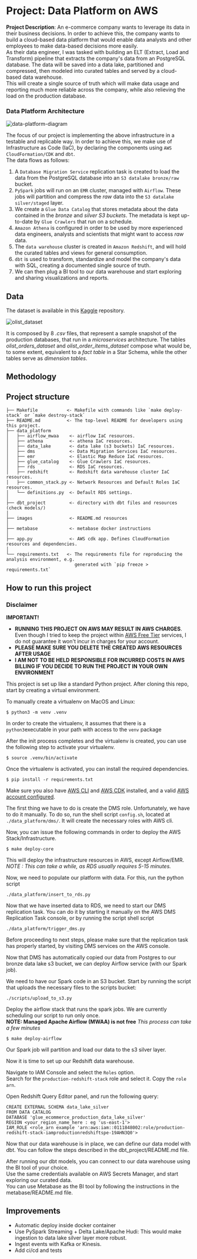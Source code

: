 # Project: Data Platform on AWS

**Project Description**: An e-commerce company wants to leverage its data in their business decisions. In order to achieve this, the company wants to build a cloud-based data platform that would enable data analysts and other employees to make data-based decisions more easily.  
As their data engineer, I was tasked with building an ELT (Extract, Load and Transform) pipeline that extracts the company's data from an PostgreSQL database. The data will be saved into a data lake, partitioned and compressed, then modeled into curated tables and served by a cloud-based data warehouse.  
This will create a single source of truth which will make data usage and reporting much more reliable across the company, while also relieving the load on the production database.

### Data Platform Architecture

![data-platform-diagram](images/data-platform-silver.jpg)

The focus of our project is implementing the above infrastructure in a testable and replicable way. In order to achieve this, we make use of Infrastructure as Code (IaC), by declaring the components using `AWS CloudFormation/CDK` and `dbt`.  
The data flows as follows:  
1. A `Database Migration Service` replication task is created to load the data from the PostgreSQL database into an `S3 datalake bronze/raw` bucket.
2. `PySpark` jobs will run on an `EMR` cluster, managed with `Airflow`. These jobs will partition and compress the _raw_ data into the `S3 datalake silver/staged` layer.
3. We create a `Glue Data Catalog` that stores metadata about the data contained in the _bronze_ and _silver S3 buckets_. The metadata is kept up-to-date by `Glue Crawlers` that run on a schedule.
4. `Amazon Athena` is configured in order to be used by more experienced data engineers, analysts and scientists that might want to access _raw_ data.
5. The `data warehouse` cluster is created in `Amazon Redshift`, and will hold the curated tables and views for general consumption.
6. `dbt` is used to transform, standardize and model the company's data with SQL, creating a documented single source of truth.
7. We can then plug a BI tool to our data warehouse and start exploring and sharing visualizations and reports.  

## Data

The dataset is available in this [Kaggle](https://www.kaggle.com/olistbr/brazilian-ecommerce?select=olist_orders_dataset.csv) repository.

![olist_dataset](images/olist_data.png)

It is composed by 8 _.csv_ files, that represent a sample snapshot of the production databases, that run in a _microservices_ architecture.
The tables _olist_orders_dataset_ and _olist_order_items_dataset_ compose what would be, to some extent, equivalent to a _fact table_ in a Star Schema, while the other tables serve as _dimension tables_.

## Methodology


## Project structure

```
├── Makefile           <- Makefile with commands like `make deploy-stack` or `make destroy-stack`
├── README.md          <- The top-level README for developers using this project.
├── data_platform
│   ├── airflow_mwaa    <- airflow IaC resources.
│   ├── athena          <- athena IaC resources.
│   ├── data_lake       <- data lake (s3 buckets) IaC resources.
│   ├── dms             <- Data Migration Services IaC resources.
│   ├── emr             <- Elastic Map Reduce IaC resources.
│   ├── glue_catalog    <- Glue Crawlers IaC resources.
│   ├── rds             <- RDS IaC resources.
│   ├── redshift        <- Redshift data warehouse cluster IaC resources.
│   ├── common_stack.py <- Network Resources and Default Roles IaC resources.
│   └── definitions.py  <- Default RDS settings.
│
├── dbt_project         <- directory with dbt files and resources (check models/)
│
├── images              <- README.md resources
│
├── metabase            <- metabase docker instructions
│
├── app.py              <- AWS cdk app. Defines CloudFormation resources and dependencies.
│
└── requirements.txt   <- The requirements file for reproducing the analysis environment, e.g.
                          generated with `pip freeze > requirements.txt`
```

## How to run this project 

### Disclaimer

**IMPORTANT!**
- **RUNNING THIS PROJECT ON AWS MAY RESULT IN AWS CHARGES**. Even though I tried to keep the project within [AWS Free Tier](https://aws.amazon.com/free/) services, I do not guarantee it won't incur in charges for your account.  
- **PLEASE MAKE SURE YOU DELETE THE CREATED AWS RESOURCES AFTER USAGE**
- **I AM NOT TO BE HELD RESPONSIBLE FOR INCURRED COSTS IN AWS BILLING IF YOU DECIDE TO RUN THE PROJECT IN YOUR OWN ENVIRONMENT**  

This project is set up like a standard Python project. After cloning this repo, start by creating a virtual environment.

To manually create a virtualenv on MacOS and Linux:

```
$ python3 -m venv .venv
```

In order to create the virtualenv, it assumes that there is a `python3`executable in your path with access to the `venv`
package


After the init process completes and the virtualenv is created, you can use the following
step to activate your virtualenv.

```
$ source .venv/bin/activate
```

Once the virtualenv is activated, you can install the required dependencies.

```
$ pip install -r requirements.txt
```

Make sure you also have [AWS CLI](https://docs.aws.amazon.com/cli/latest/userguide/cli-chap-install.html) and [AWS CDK](https://docs.aws.amazon.com/cdk/latest/guide/getting_started.html) installed, and a valid [AWS account configured](https://docs.aws.amazon.com/cli/latest/userguide/cli-configure-files.html).

The first thing we have to do is create the DMS role. Unfortunately, we have to do it manually.
To do so, run the shell script `config.sh`, located at `./data_platform/dms/`. It will create the necessary roles with
AWS cli.

Now, you can issue the following commands in order to deploy the AWS Stack/Infrastructure.

```
$ make deploy-core
```

This will deploy the infrastructure resources in AWS, except Airflow/EMR.  
_NOTE : This can take a while, as RDS usually requires 5-15 minutes._

Now, we need to populate our platform with data. For this, run the python script

```
./data_platform/insert_to_rds.py
```

Now that we have inserted data to RDS, we need to start our DMS replication task.
You can do it by starting it manually on the AWS DMS Replication Task console, or by running the script shell script 

```
./data_platform/trigger_dms.py
```

Before proceeding to next steps, please make sure that the replication task has properly started,
by visiting DMS services on the AWS console.

Now that DMS has automatically copied our data from Postgres to our bronze data lake s3 bucket, we can
deploy Airflow service (with our Spark job).

We need to have our Spark code in an S3 bucket. Start by running the script that uploads the necessary files to the
scripts bucket: 
```
./scripts/upload_to_s3.py
```

Deploy the airflow stack that runs the spark jobs. We are currently scheduling our script to run only once.  
**NOTE: Managed Apache Airflow (MWAA) is not free**
_This process can take a few minutes_

```
$ make deploy-airflow
```

Our Spark job will partition and load our data to the s3 silver layer.  

Now it is time to set up our Redshift data warehouse.  

Navigate to IAM Console and select the `Roles` option.  
Search for the `production-redshift-stack` role and select it.
Copy the `role arn`.

Open Redshift Query Editor panel, and run the following query:

```sqlite-psql
CREATE EXTERNAL SCHEMA data_lake_silver
FROM DATA CATALOG
DATABASE 'glue_ecommerce_production_data_lake_silver'
REGION <your_region_name_here : eg 'us-east-1'>
IAM_ROLE <role_arn example 'arn:aws:iam::0111848002:role/production-redshift-stack-iamproductionredshiftspe-19AHN3Q0'>
```

Now that our data warehouse is in place, we can define our data model with dbt. You can follow the steps described in
the dbt_project/README.md file.

After running our dbt models, you can connect to our data warehouse using the BI tool of your choice.  
Use the same credentials available on AWS Secrets Manager, and start exploring our curated data.  
You can use Metabase as the BI tool by following the instructions in the metabase/README.md file. 

## Improvements

- Automatic deploy inside docker container
- Use PySpark Streaming + Delta Lake/Apache Hudi: This would make ingestion to data lake silver layer more robust.
- Ingest events with Kafka or Kinesis.
- Add ci/cd and tests

